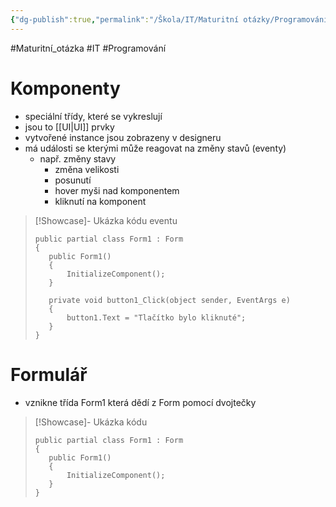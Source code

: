 ```yaml
---
{"dg-publish":true,"permalink":"/Škola/IT/Maturitní otázky/Programování/WinForms – standardní ovládací prvky/","created":"2023-12-19T09:12:16.249+01:00","updated":"2024-03-19T15:11:19.280+01:00"}
---
```


#Maturitní_otázka #IT #Programování 
# Komponenty
- speciální třídy, které se vykreslují
- jsou to [[UI\|UI]] prvky
- vytvořené instance jsou zobrazeny v designeru
- má události se kterými může reagovat na změny stavů (eventy)
	- např. změny stavy
		- změna velikosti
		- posunutí
		- hover myši nad komponentem
		- kliknutí na komponent

> [!Showcase]- Ukázka kódu eventu
>```CSharp
> public partial class Form1 : Form
>{
>    public Form1()
>    {
>        InitializeComponent();
>    }
>
>    private void button1_Click(object sender, EventArgs e)
>    {
>        button1.Text = "Tlačítko bylo kliknuté";
>    }
>}
>```

# Formulář
- vznikne třída Form1 která dědí z Form pomocí dvojtečky

> [!Showcase]- Ukázka kódu
> ```CSharp
>public partial class Form1 : Form
>{
> 	 public Form1()
> 	 {
> 	     InitializeComponent();
> 	 }
>} 
>```

